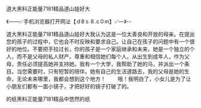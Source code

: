 道大黑料正能量7181精品道山娃好大

《——✅手机浏览器打开网沚【ｄ8ｓ８.c０m】✅—》--

道大黑料正能量7181精品道山娃好大我认为这是一位太善良和开放的母亲。在提出您的孩子的过程中，它也会不时反映和要求自己。让自己在孩子的问题中有一个很好的地位。不要把手拉过长，你的孩子是一个家庭继承和未来，她是一个独立的个人，而不是父母的私人财产。尊重和相信她们每个人。从出生到成年人，作为父母，责任必须提高她并支持她。我有一个大学，我帮助了她的马，并派出一个条目。当您需要时，只有短暂的陪伴。她有自己的生活道路去，我的父母是她的生命，无论未来哪里，我都会想到这个地方！
　　哦！我明白了，小女儿是为了让小朋友们都有一面小镜子，才把好好的镜子打破了的。





的纸黑料正能量7181精品中悠然的纸
